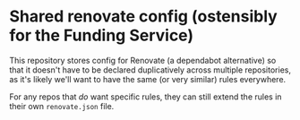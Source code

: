 # Shared renovate config (ostensibly for the Funding Service)

This repository stores config for Renovate (a dependabot alternative) so that it doesn't have to be declared duplicatively across multiple repositories, as it's likely we'll want to have the same (or very similar) rules everywhere.

For any repos that _do_ want specific rules, they can still extend the rules in their own `renovate.json` file.
